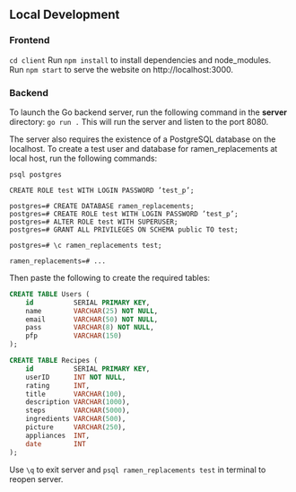 ## Local Development

### Frontend
`cd client`
Run `npm install` to install dependencies and node_modules.\
Run `npm start` to serve the website on http://localhost:3000.
</br>

### Backend

To launch the Go backend server, run the following command in the **server** directory:
`go run .`
This will run the server and listen to the port 8080.


The server also requires the existence of a PostgreSQL database on the localhost. To create a test user and database for ramen_replacements at local host, run the following commands:
```
psql postgres

CREATE ROLE test WITH LOGIN PASSWORD ’test_p’;

postgres=# CREATE DATABASE ramen_replacements;
postgres=# CREATE ROLE test WITH LOGIN PASSWORD ’test_p’;
postgres=# ALTER ROLE test WITH SUPERUSER;
postgres=# GRANT ALL PRIVILEGES ON SCHEMA public TO test;

postgres=# \c ramen_replacements test;

ramen_replacements=# ...
```

Then paste the following to create the required tables:

```sql
CREATE TABLE Users (
    id          SERIAL PRIMARY KEY,
    name        VARCHAR(25) NOT NULL,
    email       VARCHAR(50) NOT NULL,
    pass        VARCHAR(8) NOT NULL,
    pfp         VARCHAR(150)
);
```

```sql
CREATE TABLE Recipes (
    id          SERIAL PRIMARY KEY,
    userID      INT NOT NULL,
    rating      INT,
    title       VARCHAR(100),
    description VARCHAR(1000),
    steps       VARCHAR(5000),
    ingredients VARCHAR(500),
    picture     VARCHAR(250),
    appliances  INT,
    date        INT
);
```

Use `\q` to exit server and `psql ramen_replacements test` in terminal to reopen server.